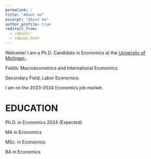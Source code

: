 ```yaml
---
permalink: /
title: "About me"
excerpt: "About me"
author_profile: true
redirect_from: 
  - /about/
  - /about.html
---
```


Welcome! 
I am a Ph.D. Candidate in Economics at the <a href="https://lsa.umich.edu/econ/doctoral-program.html" target="_blank"> University of Michigan </a>. 

Fields: Macroeconomics and International Economics.

Secondary Field: Labor Economics.

I am on the 2023-2024 Economics job market.



EDUCATION
======

Ph.D. in Economics 2024 (Expected)

MA in Economics 

MSc. in Economics

BA in Economics


